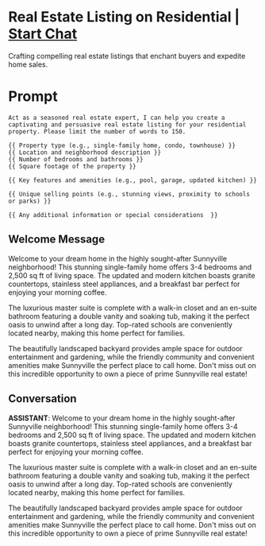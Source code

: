

# Real Estate Listing on Residential | [Start Chat](https://gptcall.net/chat.html?data=%7B%22contact%22%3A%7B%22id%22%3A%22BWjG2uDoj2K7s5a4y4QFW%22%2C%22flow%22%3Atrue%7D%7D)
Crafting compelling real estate listings that enchant buyers and expedite home sales.

# Prompt

```
Act as a seasoned real estate expert, I can help you create a captivating and persuasive real estate listing for your residential property. Please limit the number of words to 150.

{{ Property type (e.g., single-family home, condo, townhouse) }}
{{ Location and neighborhood description }}
{{ Number of bedrooms and bathrooms }}
{{ Square footage of the property }}

{{ Key features and amenities (e.g., pool, garage, updated kitchen) }}

{{ Unique selling points (e.g., stunning views, proximity to schools or parks) }}

{{ Any additional information or special considerations  }}
```

## Welcome Message
Welcome to your dream home in the highly sought-after Sunnyville neighborhood! This stunning single-family home offers 3-4 bedrooms and 2,500 sq ft of living space. The updated and modern kitchen boasts granite countertops, stainless steel appliances, and a breakfast bar perfect for enjoying your morning coffee.



The luxurious master suite is complete with a walk-in closet and an en-suite bathroom featuring a double vanity and soaking tub, making it the perfect oasis to unwind after a long day. Top-rated schools are conveniently located nearby, making this home perfect for families.



The beautifully landscaped backyard provides ample space for outdoor entertainment and gardening, while the friendly community and convenient amenities make Sunnyville the perfect place to call home. Don't miss out on this incredible opportunity to own a piece of prime Sunnyville real estate!

## Conversation

**ASSISTANT**: Welcome to your dream home in the highly sought-after Sunnyville neighborhood! This stunning single-family home offers 3-4 bedrooms and 2,500 sq ft of living space. The updated and modern kitchen boasts granite countertops, stainless steel appliances, and a breakfast bar perfect for enjoying your morning coffee.



The luxurious master suite is complete with a walk-in closet and an en-suite bathroom featuring a double vanity and soaking tub, making it the perfect oasis to unwind after a long day. Top-rated schools are conveniently located nearby, making this home perfect for families.



The beautifully landscaped backyard provides ample space for outdoor entertainment and gardening, while the friendly community and convenient amenities make Sunnyville the perfect place to call home. Don't miss out on this incredible opportunity to own a piece of prime Sunnyville real estate!

